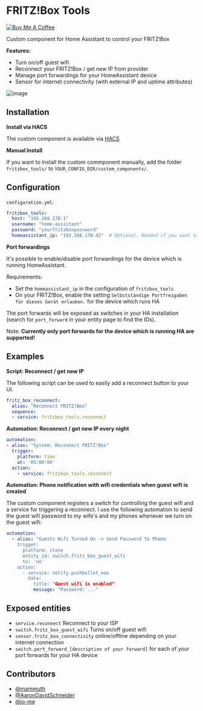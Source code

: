 # FRITZ!Box Tools

<a href="https://www.buymeacoffee.com/mammuth" target="_blank"><img src="https://bmc-cdn.nyc3.digitaloceanspaces.com/BMC-button-images/custom_images/orange_img.png" alt="Buy Me A Coffee" style="height: auto !important;width: auto !important;" ></a>

Custom component for Home Assistant to control your FRITZ!Box

**Features:**

- Turn on/off guest wifi
- Reconnect your FRITZ!Box / get new IP from provider
- Manage port forwardings for your HomeAssistant device
- Sensor for internet connectivity (with external IP and uptime attributes)

![image](https://user-images.githubusercontent.com/3121306/64920971-d42cb000-d7bd-11e9-8bdf-a21c7ea93c58.png)


## Installation

**Install via HACS**

The custom component is available via [HACS](https://github.com/custom-components/hacs)

**Manual Install**

If you want to install the custom commponent manually, add the folder `fritzbox_tools/` to `YOUR_CONFIG_DIR/custom_components/`.

## Configuration

`configuration.yml`:
```yaml
fritzbox_tools:
  host: "192.168.178.1"
  username: "home-assistant"
  password: "yourfritzboxpassword"
  homeassistant_ip: "192.168.178.42"  # Optional. Needed if you want to control port forwardings for the device running HomeAssistant
```

**Port forwardings**

It's possible to enable/disable port forwardings for the device which is running HomeAssistant. 

Requirements:
- Set the `homeassistant_ip` in the configuration of `fritzbox_tools`
- On your FRITZ!Box, enable the setting `Selbstständige Portfreigaben für dieses Gerät erlauben.` for the device which runs HA

The port forwards will be exposed as switches in your HA installation (search for `port_forward` in your entity page to find the IDs).

Note: **Currently only port forwards for the device which is running HA are supported!**

## Examples
**Script: Reconnect / get new IP**

The following script can be used to easily add a reconnect button to your UI.

```yaml
fritz_box_reconnect:
  alias: "Reconnect FRITZ!Box"
  sequence:
  - service: fritzbox_tools.reconnect
```

**Automation: Reconnect / get new IP every night**

```yaml
automation:
- alias: "System: Reconnect FRITZ!Box"
  trigger:
    platform: time
    at: '05:00:00'
  action:
    - service: fritzbox_tools.reconnect
```

**Automation: Phone notification with wifi credentials when guest wifi is created**

The custom component registers a switch for controlling the guest wifi and a service for triggering a reconnect. I use the following automation to send the guest wifi password to my wife's and my phones whenever we turn on the guest wifi:
```yaml
automation:
  - alias: "Guests Wifi Turned On -> Send Password To Phone
    trigger:
      platform: state
      entity_id: switch.fritz_box_guest_wifi
      to: 'on'
    action:
      - service: notify.pushbullet_max
        data:
          title: "Guest wifi is enabled"
          message: "Password: ..."
```


## Exposed entities

- `service.reconnect`  Reconnect to your ISP
- `switch.fritz_box_guest_wifi`  Turns on/off guest wifi
- `sensor.fritz_box_connectivity`  online/offline depending on your internet connection
- `switch.port_forward_[description of your forward]` for each of your port forwards for your HA device


## Contributors

- [@mammuth](http://github.com/mammuth)
- [@AaronDavidSchneider](http://github.com/AaronDavidSchneider)
- [@jo-me](http://github.com/jo-me)
